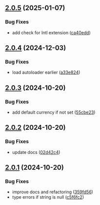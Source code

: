## [2.0.5](https://github.com/baumrock/RockMoney/compare/v2.0.4...v2.0.5) (2025-01-07)


### Bug Fixes

* add check for Intl extension ([ca40edd](https://github.com/baumrock/RockMoney/commit/ca40edd93e3534d7f7e2bd3e7f55babd02b7c77b))

## [2.0.4](https://github.com/baumrock/RockMoney/compare/v2.0.3...v2.0.4) (2024-12-03)


### Bug Fixes

* load autoloader earlier ([a33e824](https://github.com/baumrock/RockMoney/commit/a33e824cf11286efab05197095a10435524e3fd9))

## [2.0.3](https://github.com/baumrock/RockMoney/compare/v2.0.2...v2.0.3) (2024-10-20)


### Bug Fixes

* add default currency if not set ([55cbe23](https://github.com/baumrock/RockMoney/commit/55cbe23751c3771afe90d91c658fa5017fbbd14a))

## [2.0.2](https://github.com/baumrock/RockMoney/compare/v2.0.1...v2.0.2) (2024-10-20)


### Bug Fixes

* update docs ([02d42c4](https://github.com/baumrock/RockMoney/commit/02d42c4b6cd4942a084080e2ef8e627af6ada9b0))

## [2.0.1](https://github.com/baumrock/RockMoney/compare/v2.0.0...v2.0.1) (2024-10-20)


### Bug Fixes

* improve docs and refactoring ([359fd56](https://github.com/baumrock/RockMoney/commit/359fd56b92c53ff049b53c370c78b0e8ccb59216))
* type errors if string is null ([c5f6fc2](https://github.com/baumrock/RockMoney/commit/c5f6fc21244bc6468e49d0cc3d5190fb9988b6e4))

